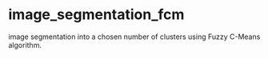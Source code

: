 # image_segmentation_fcm
image segmentation into a chosen number of clusters using Fuzzy C-Means algorithm.
